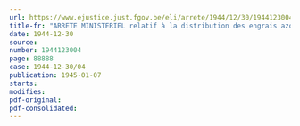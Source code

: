 ```yaml
---
url: https://www.ejustice.just.fgov.be/eli/arrete/1944/12/30/1944123004/justel
title-fr: "ARRETE MINISTERIEL relatif à la distribution des engrais azotes, phosphates et potassiques"
date: 1944-12-30
source:
number: 1944123004
page: 88888
case: 1944-12-30/04
publication: 1945-01-07
starts:
modifies:
pdf-original:
pdf-consolidated:
---
```


